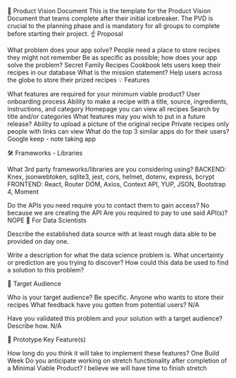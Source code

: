 👀 Product Vision Document
This is the template for the Product Vision Document that teams complete after their initial icebreaker. The PVD is crucial to the planning phase and is mandatory for all groups to complete before starting their project.
☝️ Proposal

What problem does your app solve?
	People need a place to store recipes they might not remember
Be as specific as possible; how does your app solve the problem?
	Secret Family Recipes Cookbook lets users keep their recipes in our database
What is the mission statement?
	Help users across the globe to store their prized recipes
💡 Features

What features are required for your minimum viable product?
	User onboarding process
	Ability to make a recipe with a title, source, ingredients, instructions, and category
	Homepage you can view all recipes
	Search by title and/or categories
What features may you wish to put in a future release?
	Ability to upload a picture of the original recipe
Private recipes only people with links can view
What do the top 3 similar apps do for their users?
Google keep - note taking app


🛠 Frameworks - Libraries

What 3rd party frameworks/libraries are you considering using?
	BACKEND:
	Knex, jsonwebtoken, sqlite3, jest, cors, helmet, dotenv, express, bcrypt
	FRONTEND:
	React, Router DOM, Axios, Context API, YUP, JSON, Bootstrap 4, Moment
	
Do the APIs you need require you to contact them to gain access?
	No because we are creating the API
Are you required to pay to use said API(s)?
	NOPE
🧮 For Data Scientists

Describe the established data source with at least rough data able to be provided on day one.

Write a description for what the data science problem is. What uncertainty or prediction are you trying to discover? How could this data be used to find a solution to this problem?

🎯 Target Audience

Who is your target audience? Be specific.
	Anyone who wants to store their recipes
What feedback have you gotten from potential users?
N/A

Have you validated this problem and your solution with a target audience? Describe how.
	N/A


🔑 Prototype Key Feature(s)

How long do you think it will take to implement these features?
	One Build Week
Do you anticipate working on stretch functionality after completion of a Minimal Viable Product?
	I believe we will have time to finish stretch
